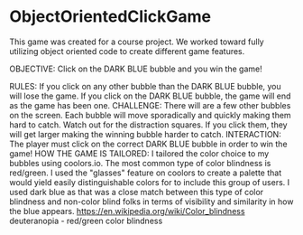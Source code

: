 # ObjectOrientedClickGame

This game was created for a course project. We worked toward fully utilizing object oriented code to create different game features. 

OBJECTIVE:
    Click on the DARK BLUE bubble and you win the game!
    
RULES:
    If you click on any other bubble than the  DARK BLUE bubble,
    you will lose the game. If you click on the DARK BLUE bubble, 
    the game will end as the game has been one.
CHALLENGE:
    There will are a few other bubbles on the screen. Each bubble 
    will move sporadically and quickly making them hard to catch. 
    Watch out for the distraction squares. If you click them, they will 
    get larger making the winning bubble harder to catch.
INTERACTION:
    The player must click on the correct DARK BLUE bubble in order
    to win the game!
HOW THE GAME IS TAILORED:
    I tailored the color choice to my bubbles using coolors.io. The most common type of color blindness is red/green.
    I used the "glasses" feature on coolors to create a palette that would yield easily distinguishable 
    colors for to include this group of users. I used dark blue as that was a close match between this type of 
    color blindness and non-color blind folks in terms of visibility and similarity in how the blue appears. 
    https://en.wikipedia.org/wiki/Color_blindness
    deuteranopia - red/green color blindness 
